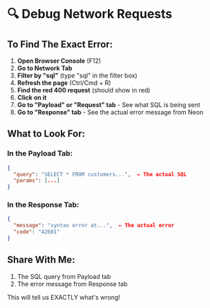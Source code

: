 # 🔍 Debug Network Requests

## To Find The Exact Error:

1. **Open Browser Console** (F12)
2. **Go to Network Tab**
3. **Filter by "sql"** (type "sql" in the filter box)
4. **Refresh the page** (Ctrl/Cmd + R)
5. **Find the red 400 request** (should show in red)
6. **Click on it**
7. **Go to "Payload" or "Request" tab** - See what SQL is being sent
8. **Go to "Response" tab** - See the actual error message from Neon

## What to Look For:

### In the Payload Tab:
```json
{
  "query": "SELECT * FROM customers...",  ← The actual SQL
  "params": [...]
}
```

### In the Response Tab:
```json
{
  "message": "syntax error at...",  ← The actual error
  "code": "42601"
}
```

## Share With Me:

1. The SQL query from Payload tab
2. The error message from Response tab

This will tell us EXACTLY what's wrong!

